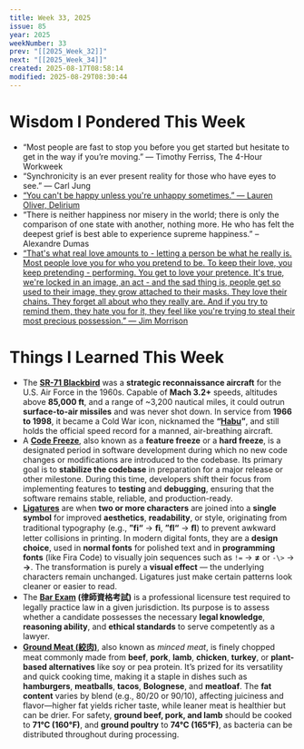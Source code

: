 ```yaml
---
title: Week 33, 2025
issue: 85
year: 2025
weekNumber: 33
prev: "[[2025_Week_32]]"
next: "[[2025_Week_34]]"
created: 2025-08-17T08:58:14
modified: 2025-08-29T08:30:44
---
```


# Wisdom I Pondered This Week

* “Most people are fast to stop you before you get started but hesitate to get in the way if you’re moving.” ― Timothy Ferriss, The 4-Hour Workweek
* “Synchronicity is an ever present reality for those who have eyes to see.” — Carl Jung
* [“You can't be happy unless you're unhappy sometimes.” — Lauren Oliver, Delirium](https://www.goodreads.com/quotes/337860-you-can-t-be-happy-unless-you-re-unhappy-sometimes)
* “There is neither happiness nor misery in the world; there is only the comparison of one state with another, nothing more. He who has felt the deepest grief is best able to experience supreme happiness.” – Alexandre Dumas
* [“That's what real love amounts to - letting a person be what he really is. Most people love you for who you pretend to be. To keep their love, you keep pretending - performing. You get to love your pretence. It's true, we're locked in an image, an act - and the sad thing is, people get so used to their image, they grow attached to their masks. They love their chains. They forget all about who they really are. And if you try to remind them, they hate you for it, they feel like you're trying to steal their most precious possession.” — Jim Morrison](https://www.goodreads.com/quotes/295206-that-s-what-real-love-amounts-to---letting-a-person)

# Things I Learned This Week

* The [**SR-71 Blackbird**](https://www.google.com/search?q=SR-71+Blackbird) was a **strategic reconnaissance aircraft** for the U.S. Air Force in the 1960s. Capable of **Mach 3.2+** speeds, altitudes above **85,000 ft**, and a range of ~3,200 nautical miles, it could outrun **surface-to-air missiles** and was never shot down. In service from **1966 to 1998**, it became a Cold War icon, nicknamed the **“[Habu](https://www.google.com/search?q=Habu)”**, and still holds the official speed record for a manned, air-breathing aircraft.
* A [**Code Freeze**](https://www.google.com/search?q=code+freeze), also known as a **feature freeze** or a **hard freeze**, is a designated period in software development during which no new code changes or modifications are introduced to the codebase. Its primary goal is to **stabilize the codebase** in preparation for a major release or other milestone. During this time, developers shift their focus from implementing features to **testing** and **debugging**, ensuring that the software remains stable, reliable, and production-ready.
* [**Ligatures**](https://www.google.com/search?q=ligatures) are when **two or more characters** are joined into a **single symbol** for improved **aesthetics**, **readability**, or style, originating from traditional typography (e.g., **”fi“** → **ﬁ**, **”fl“** → **ﬂ**) to prevent awkward letter collisions in printing. In modern digital fonts, they are a **design choice**, used in **normal fonts** for polished text and in **programming fonts** (like Fira Code) to visually join sequences such as `!=` → **≠** or `-\>` → **→**. The transformation is purely a **visual effect** — the underlying characters remain unchanged. Ligatures just make certain patterns look cleaner or easier to read.
* The **[Bar Exam](https://en.wikipedia.org/wiki/Bar_examination) (律師資格考試)** is a professional licensure test required to legally practice law in a given jurisdiction. Its purpose is to assess whether a candidate possesses the necessary **legal knowledge**, **reasoning ability**, and **ethical standards** to serve competently as a lawyer.
* [**Ground Meat (絞肉)**](https://en.wikipedia.org/wiki/Ground_meat), also known as _minced meat_, is finely chopped meat commonly made from **beef**, **pork**, **lamb**, **chicken**, **turkey**, or **plant-based alternatives** like soy or pea protein. It’s prized for its versatility and quick cooking time, making it a staple in dishes such as **hamburgers**, **meatballs**, **tacos**, **Bolognese**, and **meatloaf**. The **fat content** varies by blend (e.g., 80/20 or 90/10), affecting juiciness and flavor—higher fat yields richer taste, while leaner meat is healthier but can be drier. For safety, **ground beef, pork, and lamb** should be cooked to **71°C (160°F)**, and **ground poultry** to **74°C (165°F)**, as bacteria can be distributed throughout during processing.
